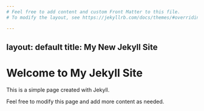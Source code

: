 ```yaml
---
# Feel free to add content and custom Front Matter to this file.
# To modify the layout, see https://jekyllrb.com/docs/themes/#overriding-theme-defaults

---
```

layout: default
title: My New Jekyll Site
---

# Welcome to My Jekyll Site

This is a simple page created with Jekyll. 

Feel free to modify this page and add more content as needed.
